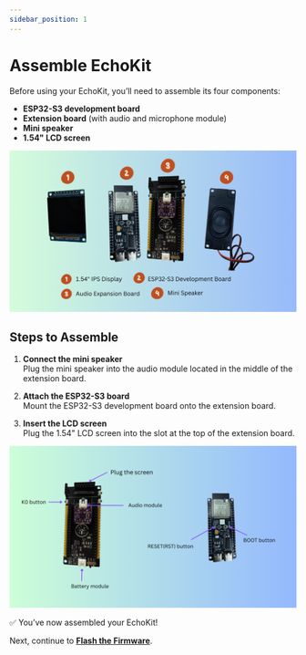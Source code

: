 ```yaml
---
sidebar_position: 1
---
```


# Assemble EchoKit

Before using your EchoKit, you’ll need to assemble its four components:

* **ESP32-S3 development board**
* **Extension board** (with audio and microphone module)
* **Mini speaker**
* **1.54" LCD screen**
  
![EchoKit Components](echokit-details.png)


## Steps to Assemble

1. **Connect the mini speaker**  
   Plug the mini speaker into the audio module located in the middle of the extension board.

2. **Attach the ESP32-S3 board**  
   Mount the ESP32-S3 development board onto the extension board.

3. **Insert the LCD screen**  
   Plug the 1.54" LCD screen into the slot at the top of the extension board.

![How to Assemble Echokit](assemble-echokit.png)

✅ You’ve now assembled your EchoKit! 
 
Next, continue to **[Flash the Firmware](./flash-firmware.md)**.
